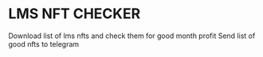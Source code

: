 # LMS NFT CHECKER

Download list of lms nfts and check them for good month profit
Send list of good nfts to telegram
